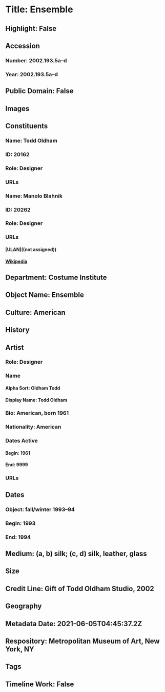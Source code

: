 # Title: Ensemble
## Highlight: False
## Accession
### Number: 2002.193.5a–d
### Year: 2002.193.5a–d
## Public Domain: False
## Images
## Constituents
### Name: Todd Oldham
### ID: 20162
### Role: Designer
### URLs
### Name: Manolo Blahnik
### ID: 20262
### Role: Designer
### URLs
#### [ULAN]((not assigned))
#### [Wikipedia](https://www.wikidata.org/wiki/Q334412)
## Department: Costume Institute
## Object Name: Ensemble
## Culture: American
## History
## Artist
### Role: Designer
### Name
#### Alpha Sort: Oldham Todd
#### Display Name: Todd Oldham
### Bio: American, born 1961
### Nationality: American
### Dates Active
#### Begin: 1961
#### End: 9999
### URLs
## Dates
### Object: fall/winter 1993–94
### Begin: 1993
### End: 1994
## Medium: (a, b) silk; (c, d) silk, leather, glass
## Size
## Credit Line: Gift of Todd Oldham Studio, 2002
## Geography
## Metadata Date: 2021-06-05T04:45:37.2Z
## Respository: Metropolitan Museum of Art, New York, NY
## Tags
## Timeline Work: False